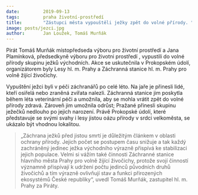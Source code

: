```yaml
---
date:         2019-09-13
tags:         praha životní-prostředí
title:        "Zástupci města vypouštěli ježky zpět do volné přírody. "
image: posts/jezci.jpg
author:       Jan Loužek, Tomáš Murňák
---
```


Pirát Tomáš Murňák místopředseda  výboru pro životní prostředí a Jana Plamínková, předsedkyně výboru pro životni prostředí , vypustili do volné přírody skupinu ježků východních. Akce se uskutečnila v Prokopském údolí, organizátorem byly Lesy hl. m. Prahy a Záchranná stanice hl. m. Prahy pro volně žijící živočichy.

Vypuštění ježci byli v péči záchranářů po celé léto. Na jaře je přinesli lidé, kteří osiřelá nebo zraněná zvířata nalezli. Záchranná stanice jim poskytla během léta veterinární péči a umožnila, aby se mohla vrátit zpět do volné přírody zdravá. Zároveň jim umožnila odrůst; Pražané přinesli skupinu ježečků nedlouho po jejich narození. Právě Prokopské údolí, které představuje se svými svahy i lesy jistou oázu přírody v srdci velkoměsta, se ukázalo být vhodnou lokalitou. 

> „Záchrana ježků před jistou smrtí je důležitým článkem v oblasti ochrany přírody. Jejich počet se postupem času snižuje a tak každý zachráněný jedinec ježka východního výrazně přispívá ke stabilizaci jejich populace. Velmi si vážím také činnosti Záchranné stanice hlavního města Prahy pro volně žijící živočichy, protože svojí činností významně přispívají k udržení počtu jedinců původních druhů živočichů a tím výrazně ovlivňují stav a funkci přirozených ekosystémů České republiky“, uvedl Tomáš Murňák, zastupitel hl. m. Prahy za Piráty. 
